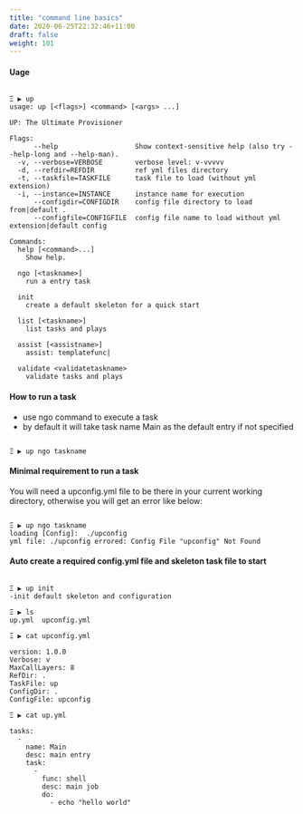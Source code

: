 ```yaml
---
title: "command line basics"
date: 2020-06-25T22:32:46+11:00
draft: false
weight: 101
---
```


#### Uage

```

Ξ ▶ up           
usage: up [<flags>] <command> [<args> ...]

UP: The Ultimate Provisioner

Flags:
      --help                   Show context-sensitive help (also try --help-long and --help-man).
  -v, --verbose=VERBOSE        verbose level: v-vvvvv
  -d, --refdir=REFDIR          ref yml files directory
  -t, --taskfile=TASKFILE      task file to load (without yml extension)
  -i, --instance=INSTANCE      instance name for execution
      --configdir=CONFIGDIR    config file directory to load from|default .
      --configfile=CONFIGFILE  config file name to load without yml extension|default config

Commands:
  help [<command>...]
    Show help.

  ngo [<taskname>]
    run a entry task

  init
    create a default skeleton for a quick start

  list [<taskname>]
    list tasks and plays

  assist [<assistname>]
    assist: templatefunc|

  validate <validatetaskname>
    validate tasks and plays

```

#### How to run a task

* use ngo command to execute a task
* by default it will take task name Main as the default entry if not specified

```

Ξ ▶ up ngo taskname           

```

#### Minimal requirement to run a task

You will need a upconfig.yml file to be there in your current working directory, otherwise you will get an error like below:

```

Ξ ▶ up ngo taskname
loading [Config]:  ./upconfig
yml file: ./upconfig errored: Config File "upconfig" Not Found 

```


#### Auto create a required config.yml file and skeleton task file to start

```

Ξ ▶ up init
-init default skeleton and configuration

Ξ ▶ ls             
up.yml  upconfig.yml

Ξ ▶ cat upconfig.yml

version: 1.0.0
Verbose: v
MaxCallLayers: 8
RefDir: .
TaskFile: up
ConfigDir: .
ConfigFile: upconfig

Ξ ▶ cat up.yml

tasks:
  -
    name: Main
    desc: main entry
    task:
      -
        func: shell
        desc: main job
        do:
          - echo "hello world"
```
